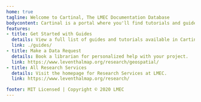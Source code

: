 ```yaml
---
home: true
tagline: Welcome to Cartinal, The LMEC Documentation Database
bodycontent: Cartinal is a portal where you'll find tutorials and guides for learning GIS, as well as technical documentation for data services and resources provided by the Leventhal Map & Education Center (LMEC) at the Boston Public Library (BPL).
features:
- title: Get Started with Guides
  details: View a full list of guides and tutorials available in Cartinal.
  link: ./guides/
- title: Make a Data Request
  details: Book a librarian for personalized help with your project.
  link: https://www.leventhalmap.org/research/geospatial/
- title: All Research Services
  details: Visit the homepage for Research Services at LMEC.
  link: https://www.leventhalmap.org/research/

footer: MIT Licensed | Copyright © 2020 LMEC
---
```


